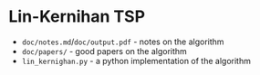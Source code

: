 # Lin-Kernihan TSP

- `doc/notes.md`/`doc/output.pdf` - notes on the algorithm
- `doc/papers/` - good papers on the algorithm
- `lin_kernighan.py` - a python implementation of the algorithm

